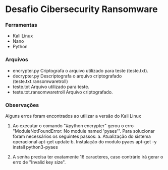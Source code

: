 # Desafio Cibersecurity Ransomware

### Ferramentas
- Kali Linux
- Nano
- Python

### Arquivos
- encrypter.py
  Criptografa o arquivo utilizado para teste (teste.txt).
- decrypter.py
  Descriptografa o arquivo criptografado (teste.txt.ransomwaretroll)
- teste.txt
  Arquivo utilizado para teste.
- teste.txt.ransomwaretroll
  Arquivo criptografado.

### Observações

Alguns erros foram encontrados ao utilizar a versão do Kali Linux 

1. Ao executar o comando "#python encrypter" gerou o erro "ModuleNotFoundError: No module named 'pyaes'".
   Para solucionar foram necessários os seguintes passos:
     a. Atualização do sistema operacional
       apt-get update
     b. Instalação do modulo pyaes
       apt-get -y install python3-pyaes

2. A senha precisa ter exatamente 16 caracteres, caso contrário irá gerar o erro de "Invalid key size".
